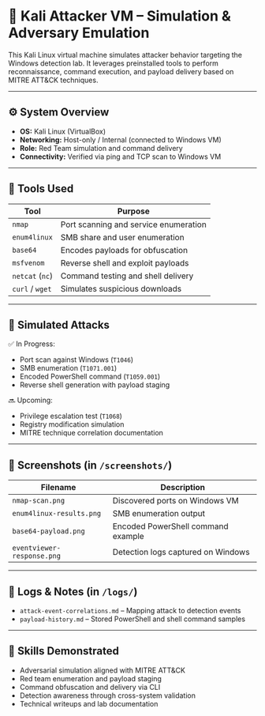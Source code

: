 # 🐚 Kali Attacker VM – Simulation & Adversary Emulation

This Kali Linux virtual machine simulates attacker behavior targeting the Windows detection lab. It leverages preinstalled tools to perform reconnaissance, command execution, and payload delivery based on MITRE ATT&CK techniques.

---

## ⚙️ System Overview

- **OS:** Kali Linux (VirtualBox)
- **Networking:** Host-only / Internal (connected to Windows VM)
- **Role:** Red Team simulation and command delivery
- **Connectivity:** Verified via ping and TCP scan to Windows VM

---

## 🔧 Tools Used

| Tool            | Purpose                                |
|------------------|----------------------------------------|
| `nmap`           | Port scanning and service enumeration  |
| `enum4linux`     | SMB share and user enumeration         |
| `base64`         | Encodes payloads for obfuscation       |
| `msfvenom`       | Reverse shell and exploit payloads     |
| `netcat` (`nc`)  | Command testing and shell delivery     |
| `curl` / `wget`  | Simulates suspicious downloads         |

---

## 🧪 Simulated Attacks

✅ In Progress:
- Port scan against Windows (`T1046`)
- SMB enumeration (`T1071.001`)
- Encoded PowerShell command (`T1059.001`)
- Reverse shell generation with payload staging

🔜 Upcoming:
- Privilege escalation test (`T1068`)
- Registry modification simulation
- MITRE technique correlation documentation

---

## 📸 Screenshots (in `/screenshots/`)

| Filename                   | Description                            |
|----------------------------|----------------------------------------|
| `nmap-scan.png`            | Discovered ports on Windows VM         |
| `enum4linux-results.png`   | SMB enumeration output                 |
| `base64-payload.png`       | Encoded PowerShell command example     |
| `eventviewer-response.png` | Detection logs captured on Windows     |

---

## 📄 Logs & Notes (in `/logs/`)

- `attack-event-correlations.md` – Mapping attack to detection events  
- `payload-history.md` – Stored PowerShell and shell command samples  

---

## 🧠 Skills Demonstrated

- Adversarial simulation aligned with MITRE ATT&CK
- Red team enumeration and payload staging
- Command obfuscation and delivery via CLI
- Detection awareness through cross-system validation
- Technical writeups and lab documentation



